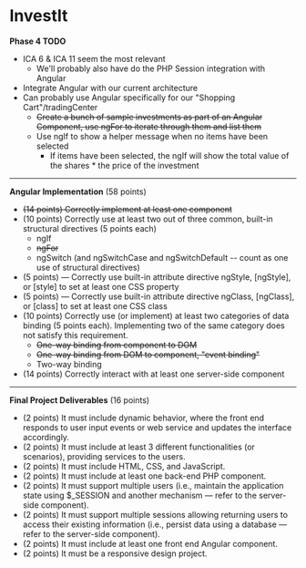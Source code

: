 # InvestIt


__Phase 4 TODO__

- ICA 6 & ICA 11 seem the most relevant
   - We'll probably also have do the PHP Session integration with Angular
- Integrate Angular with our current architecture 
- Can probably use Angular specifically for our "Shopping Cart"/tradingCenter
   - ~~Create a bunch of sample investments as part of an Angular Component, use ngFor to iterate through them and list them~~
   - Use ngIf to show a helper message when no items have been selected
      - If items have been selected, the ngIf will show the total value of the shares * the price of the investment

---
__Angular Implementation__ (58 points)

- ~~(14 points) Correctly implement at least one component~~
- (10 points) Correctly use at least two out of three common, built-in structural directives (5 points each)
   - ngIf
   - ~~ngFor~~
   - ngSwitch (and ngSwitchCase and ngSwitchDefault -- count as one use of structural directives)
- (5 points) — Correctly use built-in attribute directive ngStyle, [ngStyle], or [style] to set at least one CSS property
- (5 points) — Correctly use built-in attribute directive ngClass, [ngClass], or [class] to set at least one CSS class
- (10 points) Correctly use (or implement) at least two categories of data binding (5 points each). Implementing two of the same category does not satisfy this requirement.
   - ~~One-way binding from component to DOM~~
   - ~~One-way binding from DOM to component, "event binding"~~
   - Two-way binding
- (14 points) Correctly interact with at least one server-side component

---
__Final Project Deliverables__ (16 points)
- (2 points) It must include dynamic behavior, where the front end responds to user input events or web service and updates the interface accordingly.
- (2 points) It must include at least 3 different functionalities (or scenarios), providing services to the users.
- (2 points) It must include HTML, CSS, and JavaScript.
- (2 points) It must include at least one back-end PHP component.
- (2 points) It must support multiple users (i.e., maintain the application state using $_SESSION and another mechanism — refer to the server-side component).
- (2 points) It must support multiple sessions allowing returning users to access their existing information (i.e., persist data using a database — refer to the server-side component).
- (2 points) It must include at least one front end Angular component.
- (2 points) It must be a responsive design project.

